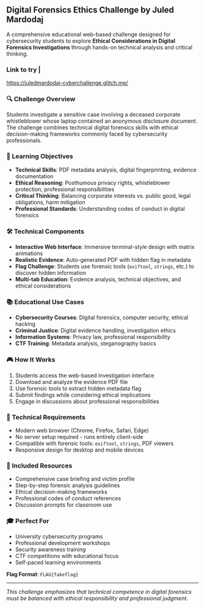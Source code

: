 ## Digital Forensics Ethics Challenge  by Juled Mardodaj 

A comprehensive educational web-based challenge designed for cybersecurity students to explore **Ethical Considerations in Digital Forensics Investigations** through hands-on technical analysis and critical thinking.
### Link to try |
https://juledmardodaj-cyberchallenge.glitch.me/
### 🔍 Challenge Overview

Students investigate a sensitive case involving a deceased corporate whistleblower whose laptop contained an anonymous disclosure document. The challenge combines technical digital forensics skills with ethical decision-making frameworks commonly faced by cybersecurity professionals.

### 🎯 Learning Objectives

- **Technical Skills**: PDF metadata analysis, digital fingerprinting, evidence documentation
- **Ethical Reasoning**: Posthumous privacy rights, whistleblower protection, professional responsibilities  
- **Critical Thinking**: Balancing corporate interests vs. public good, legal obligations, harm mitigation
- **Professional Standards**: Understanding codes of conduct in digital forensics

### 🛠️ Technical Components

- **Interactive Web Interface**: Immersive terminal-style design with matrix animations
- **Realistic Evidence**: Auto-generated PDF with hidden flag in metadata
- **Flag Challenge**: Students use forensic tools (`exiftool`, `strings`, etc.) to discover hidden information
- **Multi-tab Education**: Evidence analysis, technical objectives, and ethical considerations

### 📚 Educational Use Cases

- **Cybersecurity Courses**: Digital forensics, computer security, ethical hacking
- **Criminal Justice**: Digital evidence handling, investigation ethics
- **Information Systems**: Privacy law, professional responsibility
- **CTF Training**: Metadata analysis, steganography basics

### 🎮 How It Works

1. Students access the web-based investigation interface
2. Download and analyze the evidence PDF file
3. Use forensic tools to extract hidden metadata flag
4. Submit findings while considering ethical implications
5. Engage in discussions about professional responsibilities

### 🔧 Technical Requirements

- Modern web browser (Chrome, Firefox, Safari, Edge)
- No server setup required - runs entirely client-side
- Compatible with forensic tools: `exiftool`, `strings`, PDF viewers
- Responsive design for desktop and mobile devices

### 📖 Included Resources

- Comprehensive case briefing and victim profile
- Step-by-step forensic analysis guidelines  
- Ethical decision-making frameworks
- Professional codes of conduct references
- Discussion prompts for classroom use

### 🎓 Perfect For

- University cybersecurity programs
- Professional development workshops  
- Security awareness training
- CTF competitions with educational focus
- Self-paced learning environments

**Flag Format**: `FLAG{fakeflag}`

---

*This challenge emphasizes that technical competence in digital forensics must be balanced with ethical responsibility and professional judgment.*
